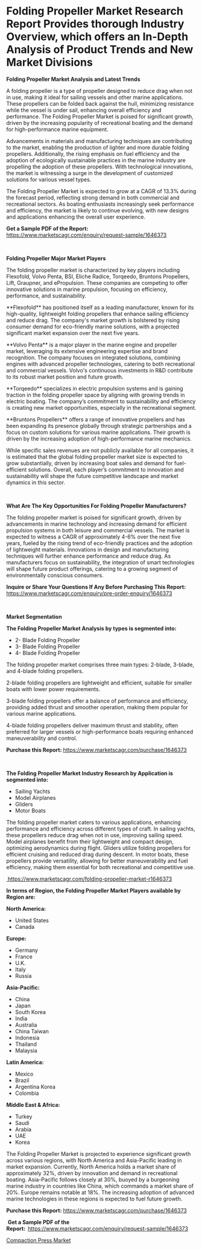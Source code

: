 <p><h1>Folding Propeller Market Research Report Provides thorough Industry Overview, which offers an In-Depth Analysis of Product Trends and New Market Divisions</h1></p><p><strong>Folding Propeller Market Analysis and Latest Trends</strong></p>
<p><p>A folding propeller is a type of propeller designed to reduce drag when not in use, making it ideal for sailing vessels and other marine applications. These propellers can be folded back against the hull, minimizing resistance while the vessel is under sail, enhancing overall efficiency and performance. The Folding Propeller Market is poised for significant growth, driven by the increasing popularity of recreational boating and the demand for high-performance marine equipment.</p><p>Advancements in materials and manufacturing techniques are contributing to the market, enabling the production of lighter and more durable folding propellers. Additionally, the rising emphasis on fuel efficiency and the adoption of ecologically sustainable practices in the marine industry are propelling the adoption of these propellers. With technological innovations, the market is witnessing a surge in the development of customized solutions for various vessel types.</p><p>The Folding Propeller Market is expected to grow at a CAGR of 13.3% during the forecast period, reflecting strong demand in both commercial and recreational sectors. As boating enthusiasts increasingly seek performance and efficiency, the market is likely to continue evolving, with new designs and applications enhancing the overall user experience.</p></p>
<p><strong>Get a Sample PDF of the Report:&nbsp;</strong> <a href="https://www.marketscagr.com/enquiry/request-sample/1646373?utm_campaign=3440&utm_medium=2&utm_source=Github&utm_content=ia&utm_term=11042025&utm_id=folding-propeller">https://www.marketscagr.com/enquiry/request-sample/1646373</a></p>
<p>&nbsp;</p>
<p><strong>Folding Propeller Major Market Players</strong></p>
<p><p>The folding propeller market is characterized by key players including Flexofold, Volvo Penta, BSI, Eliche Radice, Torqeedo, Bruntons Propellers, Lift, Graupner, and ePropulsion. These companies are competing to offer innovative solutions in marine propulsion, focusing on efficiency, performance, and sustainability.</p><p>**Flexofold** has positioned itself as a leading manufacturer, known for its high-quality, lightweight folding propellers that enhance sailing efficiency and reduce drag. The company's market growth is bolstered by rising consumer demand for eco-friendly marine solutions, with a projected significant market expansion over the next five years.</p><p>**Volvo Penta** is a major player in the marine engine and propeller market, leveraging its extensive engineering expertise and brand recognition. The company focuses on integrated solutions, combining engines with advanced propeller technologies, catering to both recreational and commercial vessels. Volvo's continuous investments in R&D contribute to its robust market position and future growth.</p><p>**Torqeedo** specializes in electric propulsion systems and is gaining traction in the folding propeller space by aligning with growing trends in electric boating. The company’s commitment to sustainability and efficiency is creating new market opportunities, especially in the recreational segment.</p><p>**Bruntons Propellers** offers a range of innovative propellers and has been expanding its presence globally through strategic partnerships and a focus on custom solutions for various marine applications. Their growth is driven by the increasing adoption of high-performance marine mechanics.</p><p>While specific sales revenues are not publicly available for all companies, it is estimated that the global folding propeller market size is expected to grow substantially, driven by increasing boat sales and demand for fuel-efficient solutions. Overall, each player’s commitment to innovation and sustainability will shape the future competitive landscape and market dynamics in this sector.</p></p>
<p>&nbsp;</p>
<p><strong>What Are The Key Opportunities For Folding Propeller Manufacturers?</strong></p>
<p><p>The folding propeller market is poised for significant growth, driven by advancements in marine technology and increasing demand for efficient propulsion systems in both leisure and commercial vessels. The market is expected to witness a CAGR of approximately 4-6% over the next five years, fueled by the rising trend of eco-friendly practices and the adoption of lightweight materials. Innovations in design and manufacturing techniques will further enhance performance and reduce drag. As manufacturers focus on sustainability, the integration of smart technologies will shape future product offerings, catering to a growing segment of environmentally conscious consumers.</p></p>
<p><strong>Inquire or Share Your Questions If Any Before Purchasing This Report:</strong> <a href="https://www.marketscagr.com/enquiry/pre-order-enquiry/1646373?utm_campaign=3440&utm_medium=2&utm_source=Github&utm_content=ia&utm_term=11042025&utm_id=folding-propeller">https://www.marketscagr.com/enquiry/pre-order-enquiry/1646373</a></p>
<p>&nbsp;</p>
<p><strong>Market Segmentation</strong></p>
<p><strong>The Folding Propeller Market Analysis by types is segmented into:</strong></p>
<p><ul><li>2- Blade Folding Propeller</li><li>3- Blade Folding Propeller</li><li>4- Blade Folding Propeller</li></ul></p>
<p><p>The folding propeller market comprises three main types: 2-blade, 3-blade, and 4-blade folding propellers. </p><p>2-blade folding propellers are lightweight and efficient, suitable for smaller boats with lower power requirements. </p><p>3-blade folding propellers offer a balance of performance and efficiency, providing added thrust and smoother operation, making them popular for various marine applications. </p><p>4-blade folding propellers deliver maximum thrust and stability, often preferred for larger vessels or high-performance boats requiring enhanced maneuverability and control.</p></p>
<p><strong>Purchase this Report:&nbsp;</strong><a href="https://www.marketscagr.com/purchase/1646373?utm_campaign=3440&utm_medium=2&utm_source=Github&utm_content=ia&utm_term=11042025&utm_id=folding-propeller">https://www.marketscagr.com/purchase/1646373</a></p>
<p>&nbsp;</p>
<p><strong>The Folding Propeller Market Industry Research by Application is segmented into:</strong></p>
<p><ul><li>Sailing Yachts</li><li>Model Airplanes</li><li>Gliders</li><li>Motor Boats</li></ul></p>
<p><p>The folding propeller market caters to various applications, enhancing performance and efficiency across different types of craft. In sailing yachts, these propellers reduce drag when not in use, improving sailing speed. Model airplanes benefit from their lightweight and compact design, optimizing aerodynamics during flight. Gliders utilize folding propellers for efficient cruising and reduced drag during descent. In motor boats, these propellers provide versatility, allowing for better maneuverability and fuel efficiency, making them essential for both recreational and competitive use.</p></p>
<p><a href="https://www.marketscagr.com/folding-propeller-market-r1646373?utm_campaign=3440&utm_medium=2&utm_source=Github&utm_content=ia&utm_term=11042025&utm_id=folding-propeller">&nbsp;https://www.marketscagr.com/folding-propeller-market-r1646373</a></p>
<p><strong>In terms of Region, the Folding Propeller Market Players available by Region are:</strong></p>
<p>
    <p> <strong> North America: </strong>
        <ul>
            <li>United States</li>
            <li>Canada</li>
        </ul>
        </p> 
    <p> <strong> Europe: </strong>
        <ul>
            <li>Germany</li>
            <li>France</li>
            <li>U.K.</li>
            <li>Italy</li>
            <li>Russia</li>
        </ul>
        </p> 
    <p> <strong> Asia-Pacific: </strong>
        <ul>
            <li>China</li>
            <li>Japan</li>
            <li>South Korea</li>
            <li>India</li>
            <li>Australia</li>
            <li>China Taiwan</li>
            <li>Indonesia</li>
            <li>Thailand</li>
            <li>Malaysia</li>
        </ul>
        </p> 
    <p> <strong> Latin America: </strong>
        <ul>
            <li>Mexico</li>
            <li>Brazil</li>
            <li>Argentina Korea</li>
            <li>Colombia</li>
        </ul>
        </p> 
    <p> <strong> Middle East & Africa: </strong>
        <ul>
            <li>Turkey</li>
            <li>Saudi</li>
            <li>Arabia</li>
            <li>UAE</li>
            <li>Korea</li>
        </ul>
    </p>
    </p>
<p><p>The Folding Propeller Market is projected to experience significant growth across various regions, with North America and Asia-Pacific leading in market expansion. Currently, North America holds a market share of approximately 32%, driven by innovation and demand in recreational boating. Asia-Pacific follows closely at 30%, buoyed by a burgeoning marine industry in countries like China, which commands a market share of 20%. Europe remains notable at 18%. The increasing adoption of advanced marine technologies in these regions is expected to fuel future growth.</p></p>
<p><strong>Purchase this Report: </strong><a href="https://www.marketscagr.com/purchase/1646373?utm_campaign=3440&utm_medium=2&utm_source=Github&utm_content=ia&utm_term=11042025&utm_id=folding-propeller">https://www.marketscagr.com/purchase/1646373</a></p>
<p>&nbsp;<strong>Get a Sample PDF of the Report:&nbsp;&nbsp;</strong><a href="https://www.marketscagr.com/enquiry/request-sample/1646373?utm_campaign=3440&utm_medium=2&utm_source=Github&utm_content=ia&utm_term=11042025&utm_id=folding-propeller">https://www.marketscagr.com/enquiry/request-sample/1646373</a></p>
<p><strong></strong></p>
<p><p><a href="https://github.com/warshatulang0/Market-Research-Report-List-1/blob/main/compaction-press-market.md?utm_campaign=3440&utm_medium=2&utm_source=Github&utm_content=ia&utm_term=11042025&utm_id=folding-propeller">Compaction Press Market</a></p></p>